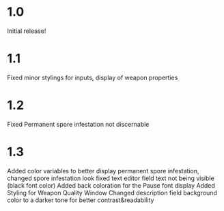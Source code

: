 # 1.0
Initial release!
# 1.1 
Fixed minor stylings for inputs, display of weapon properties 
# 1.2
Fixed Permanent spore infestation not discernable
# 1.3
Added color variables to better display permanent spore infestation, changed spore infestation look 
fixed text editor field text not being visible (black font color) 
Added back coloration for the Pause font display
Added Styling for Weapon Quality Window
Changed description field background color to a darker tone for better contrast&readability
